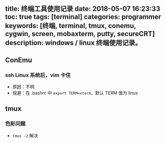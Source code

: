 title: 终端工具使用记录
date: 2018-05-07 16:23:33
toc: true
tags: [terminal]
categories: programmer
keywords: [终端, terminal, tmux, conemu, cygwin, screen, mobaxterm, putty, secureCRT]
description: windows / linux 终端使用记录。
---

## ConEmu

### ssh Linux 系统后，vim 卡住

* 原因：不明
* 规避：在 .bashrc 中 `export TERM=xterm`，默认 TERM 值为 linux

## tmux

### 色彩问题

* `tmux -2` 解决
